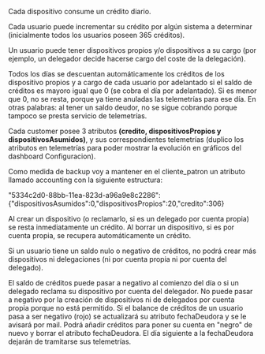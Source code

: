 Cada dispositivo consume un crédito diario.

Cada usuario puede incrementar su crédito por algún sistema a determinar (inicialmente todos los usuarios poseen 365 créditos).

Un usuario puede tener dispositivos propios y/o dispositivos a su cargo (por ejemplo, un delegador decide hacerse cargo del coste de la delegación).

Todos los días se descuentan automáticamente los créditos de los dispositivo propios y a cargo de cada usuario por adelantado si el saldo de créditos es mayoro igual que 0 (se cobra el día por adelantado). Si es menor que 0, no se resta, porque ya tiene anuladas las telemetrías para ese día. En otras palabras: al tener un saldo deudor, no se sigue cobrando porque tampoco se presta servicio de telemetrías.

Cada customer posee 3 atributos **(credito, dispositivosPropios y dispositivosAsumidos)**, y sus correspondientes telemetrías (duplico los atributos en telemetrías para poder mostrar la evolución en gráficos del dashboard Configuracion).

Como medida de backup voy a mantener en el cliente_patron un atributo llamado accounting con la siguiente estructura:

"5334c2d0-88bb-11ea-823d-a96a9e8c2286":{"dispositivosAsumidos":0,"dispositivosPropios":20,"credito":306}

Al crear un dispositivo (o reclamarlo, si es un delegado por cuenta propia) se resta inmediatamente un crédito. Al borrar un dispositivo, si es por cuenta propia, se recupera automáticamente un crédito.

Si un usuario tiene un saldo nulo o negativo de créditos, no podrá crear más dispositivos ni delegaciones (ni por cuenta propia ni por cuenta del delegado).

El saldo de créditos puede pasar a negativo al comienzo del día o si un delegado reclama su dispositivo por cuenta del delegador. No puede pasar a negativo por la creación de dispositivos ni de delegados por cuenta propia porque no está permitido. Si el balance de créditos de un usuario pasa a ser negativo (rojo) se actualizará su atributo fechaDeudora y se le avisará por mail. Podrá añadir créditos para poner su cuenta en "negro" de nuevo y borrar el atributo fechaDeudora. El día siguiente a la fechaDeudora dejarán de tramitarse sus telemetrías.

